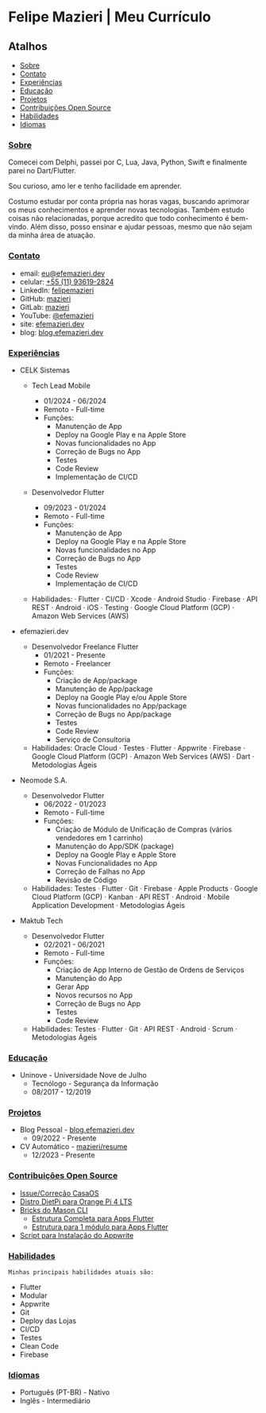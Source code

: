 # Felipe Mazieri | Meu Currículo

<!-- EXCLUDE - remove_init -  EXCLUDE -->

## Atalhos

- [Sobre](#sobre)
- [Contato](#contato)
- [Experiências](#experiências)
- [Educação](#educação)
- [Projetos](#projetos)
- [Contribuições Open Source](#contribuições-open-source)
- [Habilidades](#habilidades)
- [Idiomas](#idiomas)

<!-- EXCLUDE - remove_end -  EXCLUDE -->

### [Sobre](#atalhos)

Comecei com Delphi, passei por C, Lua, Java, Python, Swift e finalmente parei no Dart/Flutter.

Sou curioso, amo ler e tenho facilidade em aprender.

Costumo estudar por conta própria nas horas vagas, buscando aprimorar os meus conhecimentos e aprender novas tecnologias. Também estudo coisas não relacionadas, porque acredito que todo conhecimento é bem-vindo. Além disso, posso ensinar e ajudar pessoas, mesmo que não sejam da minha área de atuação.

### [Contato](#atalhos)

- email: [eu@efemazieri.dev](mailto:eu@efemazieri.dev)
- celular: [+55 (11) 93619-2824](tel:+5511936192824)
- LinkedIn: [felipemazieri](https://www.linkedin.com/in/felipemazieri/)
- GitHub: [mazieri](https://github.com/mazieri)
- GitLab: [mazieri](https://gitlab.com/mazieri)
- YouTube: [@efemazieri](https://www.youtube.com/@efemazieri)
- site: [efemazieri.dev](https://efemazieri.dev/)
- blog: [blog.efemazieri.dev](https://blog.efemazieri.dev/)

### [Experiências](#atalhos)

- CELK Sistemas
  - Tech Lead Mobile
    - 01/2024 - 06/2024
    - Remoto - Full-time
    - Funções:
      - Manutenção de App
      - Deploy na Google Play e na Apple Store
      - Novas funcionalidades no App
      - Correção de Bugs no App
      - Testes
      - Code Review
      - Implementação de CI/CD


  - Desenvolvedor Flutter
    - 09/2023 - 01/2024
    - Remoto - Full-time
    - Funções:
      - Manutenção de App
      - Deploy na Google Play e na Apple Store
      - Novas funcionalidades no App
      - Correção de Bugs no App
      - Testes
      - Code Review
      - Implementação de CI/CD
  - Habilidades: · Flutter · CI/CD · Xcode · Android Studio · Firebase · API REST · Android · iOS · Testing · Google Cloud Platform (GCP) · Amazon Web Services (AWS)


- efemazieri.dev
  - Desenvolvedor Freelance Flutter
    - 01/2021 - Presente
    - Remoto - Freelancer
    - Funções:
      - Criação de App/package
      - Manutenção de App/package
      - Deploy na Google Play e/ou Apple Store
      - Novas funcionalidades no App/package
      - Correção de Bugs no App/package
      - Testes
      - Code Review
      - Serviço de Consultoria
  - Habilidades: Oracle Cloud · Testes · Flutter · Appwrite · Firebase · Google Cloud Platform (GCP) · Amazon Web Services (AWS) · Dart · Metodologias Ágeis


- Neomode S.A.
  - Desenvolvedor Flutter
    - 06/2022 - 01/2023
    - Remoto - Full-time
    - Funções:
      - Criação de Módulo de Unificação de Compras (vários vendedores em 1 carrinho)
      - Manutenção do App/SDK (package)
      - Deploy na Google Play e Apple Store
      - Novas Funcionalidades no App
      - Correção de Falhas no App
      - Revisão de Código
  - Habilidades: Testes · Flutter · Git · Firebase · Apple Products · Google Cloud Platform (GCP) · Kanban · API REST · Android · Mobile Application Development · Metodologias Ágeis


- Maktub Tech
  - Desenvolvedor Flutter
    - 02/2021 - 06/2021
    - Remoto - Full-time
    - Funções:
      - Criação de App Interno de Gestão de Ordens de Serviços
      - Manutenção do App
      - Gerar App
      - Novos recursos no App
      - Correção de Bugs no App
      - Testes
      - Code Review
  - Habilidades: Testes · Flutter · Git · API REST · Android · Scrum · Metodologias Ágeis

### [Educação](#atalhos)

- Uninove - Universidade Nove de Julho
  - Tecnólogo - Segurança da Informação
  - 08/2017 - 12/2019

### [Projetos](#atalhos)

- Blog Pessoal - [blog.efemazieri.dev](https://blog.efemazieri.dev)
  - 09/2022 - Presente
- CV Automático - [mazieri/resume](https://github.com/mazieri/resume)
  - 12/2023 - Presente

### [Contribuições Open Source](#atalhos)

- [Issue/Correção CasaOS](https://github.com/IceWhaleTech/CasaOS/issues/916)
- [Distro DietPi para Orange Pi 4 LTS](https://gitlab.com/mazieri/orange/-/tree/main/IMG/DietPi/v1.0?ref_type=heads)
- [Bricks do Mason CLI](https://github.com/mazieri/bricks)
  - [Estrutura Completa para Apps Flutter](https://brickhub.dev/bricks/struct_cplt/1.0.0)
  - [Estrutura para 1 módulo para Apps Flutter](https://brickhub.dev/bricks/mod/1.0.0)
- [Script para Instalação do Appwrite](https://gitlab.com/mazieri/get_appwrite)

### [Habilidades](#atalhos)

`Minhas principais habilidades atuais são:`

- Flutter
- Modular
- Appwrite
- Git
- Deploy das Lojas
- CI/CD
- Testes
- Clean Code
- Firebase

### [Idiomas](#atalhos)

- Português (PT-BR) - Nativo
- Inglês - Intermediário
